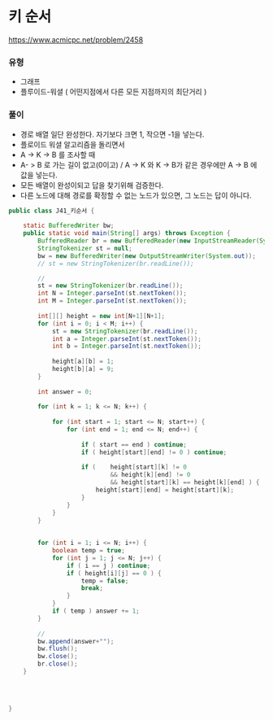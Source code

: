 # 키 순서
https://www.acmicpc.net/problem/2458

### 유형
- 그래프
- 플루이드-워셜 ( 어떤지점에서 다른 모든 지점까지의 최단거리 )

### 풀이
- 경로 배열 일단 완성한다. 자기보다 크면 1, 작으면 -1을 넣는다.
- 플로이드 워셜 알고리즘을 돌리면서
- A -> K -> B 를 조사할 때
- A- > B 로 가는 길이 없고(0이고) / A -> K 와 K -> B가 같은 경우에만 A -> B 에 값을 넣는다.
- 모든 배열이 완성이되고 답을 찾기위해 검증한다.
- 다른 노드에 대해 경로를 확정할 수 없는 노드가 있으면, 그 노드는 답이 아니다.
```java
public class J41_키순서 {
	
	static BufferedWriter bw;
	public static void main(String[] args) throws Exception {
		BufferedReader br = new BufferedReader(new InputStreamReader(System.in));
		StringTokenizer st = null;
		bw = new BufferedWriter(new OutputStreamWriter(System.out));
		// st = new StringTokenizer(br.readLine());

		//
		st = new StringTokenizer(br.readLine());
		int N = Integer.parseInt(st.nextToken());
		int M = Integer.parseInt(st.nextToken());
		
		int[][] height = new int[N+1][N+1];
		for (int i = 0; i < M; i++) {
			st = new StringTokenizer(br.readLine());
			int a = Integer.parseInt(st.nextToken());
			int b = Integer.parseInt(st.nextToken());
			
			height[a][b] = 1;
			height[b][a] = 9;
		}
		
		int answer = 0;
		
		for (int k = 1; k <= N; k++) {
			
			for (int start = 1; start <= N; start++) {
				for (int end = 1; end <= N; end++) {
					
					if ( start == end ) continue;
					if ( height[start][end] != 0 ) continue;
					
					if ( 	height[start][k] != 0 
							&& height[k][end] != 0
							&& height[start][k] == height[k][end] ) {
						height[start][end] = height[start][k];
					}
				}
			}
		}
		
		
		for (int i = 1; i <= N; i++) {
			boolean temp = true;
			for (int j = 1; j <= N; j++) {
				if ( i == j ) continue;
				if ( height[i][j] == 0 ) {
					temp = false;
					break;
				}
			}
			if ( temp ) answer += 1;
		}
		
		//
		bw.append(answer+"");
		bw.flush();
		bw.close();
		br.close();
	}
	
	


}

```